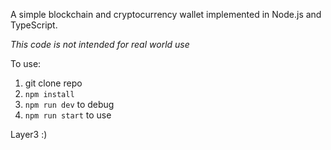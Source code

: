 A simple blockchain and cryptocurrency wallet implemented in Node.js and TypeScript.

*This code is not intended for real world use*

To use:
1. git clone repo
2. `npm install`
3. `npm run dev` to debug
4. `npm run start` to use

Layer3 :)
